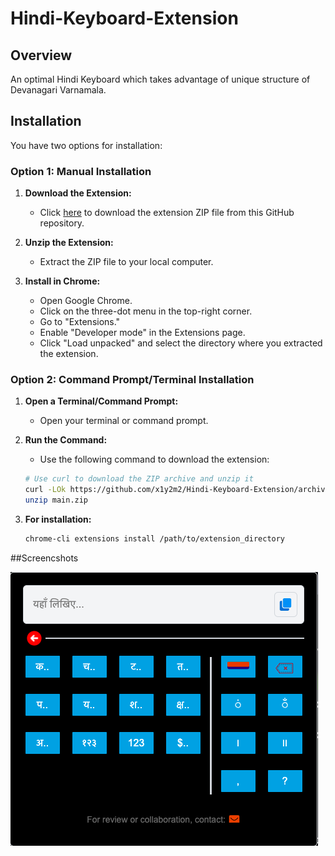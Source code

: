 # Hindi-Keyboard-Extension

## Overview

An optimal Hindi Keyboard which takes advantage of unique structure of Devanagari Varnamala.

## Installation

You have two options for installation:

### Option 1: Manual Installation

1. **Download the Extension:**
   - Click [here](https://github.com/x1y2m2/Hindi-Keyboard-Extension/archive/refs/heads/main.zip) to download the extension ZIP file from this GitHub repository.

2. **Unzip the Extension:**
   - Extract the ZIP file to your local computer.

3. **Install in Chrome:**
   - Open Google Chrome.
   - Click on the three-dot menu in the top-right corner.
   - Go to "Extensions."
   - Enable "Developer mode" in the Extensions page.
   - Click "Load unpacked" and select the directory where you extracted the extension.

### Option 2: Command Prompt/Terminal Installation

1. **Open a Terminal/Command Prompt:**
   - Open your terminal or command prompt.

2. **Run the Command:**
   - Use the following command to download the extension:
   ```bash
   # Use curl to download the ZIP archive and unzip it
   curl -LOk https://github.com/x1y2m2/Hindi-Keyboard-Extension/archive/refs/heads/main.zip
   unzip main.zip
   ```

3. **For installation:**
   ```bash
   chrome-cli extensions install /path/to/extension_directory
   ```

##Screencshots

![Hindi On-Screen Keyboard Logo](Screenshots/kb1.png)
